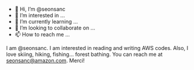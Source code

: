 - 👋 Hi, I’m @seonsanc
- 👀 I’m interested in ...
- 🌱 I’m currently learning ...
- 💞️ I’m looking to collaborate on ...
- 📫 How to reach me ...

<!---
seonsanc/seonsanc is a ✨ special ✨ repository because its `README.md` (this file) appears on your GitHub profile.
You can click the Preview link to take a look at your changes.
--->

I am @seonsanc.  I am interested in reading and writing AWS codes.  Also, I love skiing, hiking, fishing... forest bathing.
You can reach me at seonsanc@amazon.com.  Merci!
